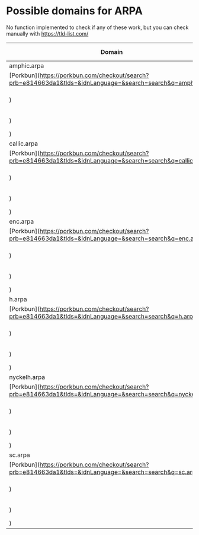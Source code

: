 # Possible domains for ARPA

No function implemented to check if any of these work, but you can check manually with https://tld-list.com/

| Domain | Porkbun | NameCheap | Google Domains |
|---|---|---|---|
| amphic.arpa | [Porkbun](https://porkbun.com/checkout/search?prb=e814663da1&tlds=&idnLanguage=&search=search&q=amphic.arpa) | [Namecheap](https://www.namecheap.com/domains/registration/results/?domain=amphic.arpa) | [Google](https://domains.google.com/registrar/search?searchTerm=amphic.arpa) |
| callic.arpa | [Porkbun](https://porkbun.com/checkout/search?prb=e814663da1&tlds=&idnLanguage=&search=search&q=callic.arpa) | [Namecheap](https://www.namecheap.com/domains/registration/results/?domain=callic.arpa) | [Google](https://domains.google.com/registrar/search?searchTerm=callic.arpa) |
| enc.arpa | [Porkbun](https://porkbun.com/checkout/search?prb=e814663da1&tlds=&idnLanguage=&search=search&q=enc.arpa) | [Namecheap](https://www.namecheap.com/domains/registration/results/?domain=enc.arpa) | [Google](https://domains.google.com/registrar/search?searchTerm=enc.arpa) |
| h.arpa | [Porkbun](https://porkbun.com/checkout/search?prb=e814663da1&tlds=&idnLanguage=&search=search&q=h.arpa) | [Namecheap](https://www.namecheap.com/domains/registration/results/?domain=h.arpa) | [Google](https://domains.google.com/registrar/search?searchTerm=h.arpa) |
| nyckelh.arpa | [Porkbun](https://porkbun.com/checkout/search?prb=e814663da1&tlds=&idnLanguage=&search=search&q=nyckelh.arpa) | [Namecheap](https://www.namecheap.com/domains/registration/results/?domain=nyckelh.arpa) | [Google](https://domains.google.com/registrar/search?searchTerm=nyckelh.arpa) |
| sc.arpa | [Porkbun](https://porkbun.com/checkout/search?prb=e814663da1&tlds=&idnLanguage=&search=search&q=sc.arpa) | [Namecheap](https://www.namecheap.com/domains/registration/results/?domain=sc.arpa) | [Google](https://domains.google.com/registrar/search?searchTerm=sc.arpa) |
